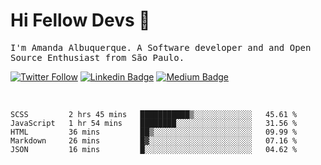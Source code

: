 # Hi Fellow Devs :wave:
   
<p>
  <samp>
    I'm Amanda Albuquerque. A Software developer and and Open Source Enthusiast from São Paulo.
  </samp>

  
  [![Twitter Follow](https://img.shields.io/twitter/follow/alalbux?style=social)](https://www.twitter.com/alalbux)
  [![Linkedin Badge](https://img.shields.io/badge/-alalbux-blue?style=flat-square&logo=Linkedin&logoColor=white&link=https://www.linkedin.com/in/alalbux/)](https://www.linkedin.com/in/alalbux/)
  [![Medium Badge](https://img.shields.io/badge/-alalbux-black?style=flat-square&logo=Medium&logoColor=white&link=https://medium.com/@alalbux)](https://medium.com/@alalbux)
</p>

  <br/>
  

<!--START_SECTION:waka-->
```text
SCSS         2 hrs 45 mins   ███████████▒░░░░░░░░░░░░░   45.61 % 
JavaScript   1 hr 54 mins    ████████░░░░░░░░░░░░░░░░░   31.56 % 
HTML         36 mins         ██▒░░░░░░░░░░░░░░░░░░░░░░   09.99 % 
Markdown     26 mins         █▓░░░░░░░░░░░░░░░░░░░░░░░   07.16 % 
JSON         16 mins         █░░░░░░░░░░░░░░░░░░░░░░░░   04.62 % 
```
<!--END_SECTION:waka-->

